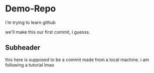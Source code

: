 # Demo-Repo
i'm trying to learn github

we'll make this our first commit, i guesss.

## Subheader 

this here is supposed to be a commit made from a local machine.
i am following a tutorial lmao